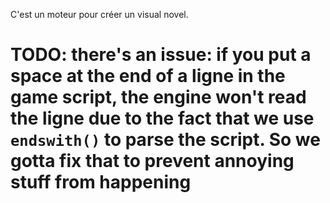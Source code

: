 C'est un moteur pour créer un visual novel.


# TODO: there's an issue: if you put a space at the end of a ligne in the game script, the engine won't read the ligne due to the fact that we use `endswith()` to parse the script. So we gotta fix that to prevent annoying stuff from happening